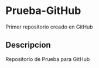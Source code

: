 # Prueba-GitHub
Primer repositorio creado en GitHub

## Descripcion
Repositorio de Prueba para GitHub

